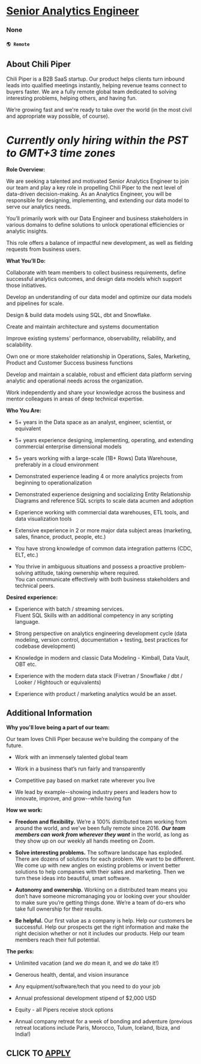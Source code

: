 # [Senior Analytics Engineer](https://www.remotewlb.com/apply/senior-analytics-engineer-135375)  
### None  
#### `🌎 Remote`  

## **About Chili Piper**

Chili Piper is a B2B SaaS startup. Our product helps clients turn inbound leads into qualified meetings instantly, helping revenue teams connect to buyers faster. We are a fully remote global team dedicated to solving interesting problems, helping others, and having fun.

We’re growing fast and we're ready to take over the world (in the most civil and appropriate way possible, of course).

#  _***Currently only hiring within the PST to GMT+3 time zones***_

 **Role Overview:**

We are seeking a talented and motivated Senior Analytics Engineer to join our team and play a key role in propelling Chili Piper to the next level of data-driven decision-making. As an Analytics Engineer, you will be responsible for designing, implementing, and extending our data model to serve our analytics needs.

You’ll primarily work with our Data Engineer and business stakeholders in various domains to define solutions to unlock operational efficiencies or analytic insights.

This role offers a balance of impactful new development, as well as fielding requests from business users.

 **What You’ll Do:**

Collaborate with team members to collect business requirements, define successful analytics outcomes, and design data models which support those initiatives.

Develop an understanding of our data model and optimize our data models and pipelines for scale.

Design & build data models using SQL, dbt and Snowflake.

Create and maintain architecture and systems documentation

Improve existing systems' performance, observability, reliability, and scalability.

Own one or more stakeholder relationship in Operations, Sales, Marketing, Product and Customer Success business functions

Develop and maintain a scalable, robust and efficient data platform serving analytic and operational needs across the organization.

Work independently and share your knowledge across the business and mentor colleagues in areas of deep technical expertise.

 **Who You Are:**

  * 5+ years in the Data space as an analyst, engineer, scientist, or equivalent

  * 5+ years experience designing, implementing, operating, and extending commercial enterprise dimensional models

  * 5+ years working with a large-scale (1B+ Rows) Data Warehouse, preferably in a cloud environment

  * Demonstrated experience leading 4 or more analytics projects from beginning to operationalization

  * Demonstrated experience designing and socializing Entity Relationship Diagrams and reference SQL scripts to scale data acumen and adoption

  * Experience working with commercial data warehouses, ETL tools, and data visualization tools

  * Extensive experience in 2 or more major data subject areas (marketing, sales, finance, product, people, etc.)

  * You have strong knowledge of common data integration patterns (CDC, ELT, etc.)

  * You thrive in ambiguous situations and possess a proactive problem-solving attitude, taking ownership where required.  
You can communicate effectively with both business stakeholders and technical peers.

 **Desired experience:**

  * Experience with batch / streaming services.  
Fluent SQL Skills with an additional competency in any scripting language.

  * Strong perspective on analytics engineering development cycle (data modeling, version control, documentation + testing, best practices for codebase development)

  * Knowledge in modern and classic Data Modeling - Kimball, Data Vault, OBT etc.

  * Experience with the modern data stack (Fivetran / Snowflake / dbt / Looker / Hightouch or equivalents)

  * Experience with product / marketing analytics would be an asset.

##  **Additional Information**

 **Why you'll love being a part of our team:**

Our team loves Chili Piper because we’re building the company of the future.

  * Work with an immensely talented global team

  * Work in a business that’s run fairly and transparently

  * Competitive pay based on market rate wherever you live

  * We lead by example--showing industry peers and leaders how to innovate, improve, and grow--while having fun

 **How we work:**

  *  **Freedom and flexibility.** We’re a 100% distributed team working from around the world, and we've been fully remote since 2016. _**_Our team members can work from wherever they want_**_ in the world, as long as they show up on our weekly all hands meeting on Zoom.

  *  **Solve interesting problems.** The software landscape has exploded. There are dozens of solutions for each problem. We want to be different. We come up with new angles on existing problems or invent better solutions to help companies with their sales and marketing. Then we turn these ideas into beautiful, smart software.

  *  **Autonomy and ownership.** Working on a distributed team means you don’t have someone micromanaging you or looking over your shoulder to make sure you’re getting things done. We’re a team of do-ers who take full ownership for their results.

  *  **Be helpful.** Our first value as a company is help. Help our customers be successful. Help our prospects get the right information and make the right decision whether or not it includes our products. Help our team members reach their full potential.

 **The perks:**

  * Unlimited vacation (and we _do_ mean it, and we _do_ take it!)

  * Generous health, dental, and vision insurance

  * Any equipment/software/tech that you need to do your job

  * Annual professional development stipend of $2,000 USD

  * Equity - all Pipers receive stock options

  * Annual company retreat for a week of bonding and adventure (previous retreat locations include Paris, Morocco, Tulum, Iceland, Ibiza, and India!)

  
## CLICK TO [APPLY](https://www.remotewlb.com/apply/senior-analytics-engineer-135375)

